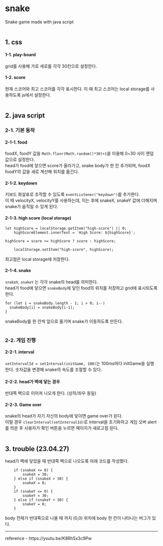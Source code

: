# snake
Snake game made with java script
<br><br>
## 1. css
#### 1-1. play-board
grid를 사용해 가로 세로를 각각 30칸으로 설정한다.
#### 1-2. score
현재 스코어와 최고 스코어를 각각 표시한다. 이 때 최고 스코어는 local storage를 사용하도록 js에서 설정한다.
<br><br>
## 2. java script
### 2-1. 기본 동작
#### 2-1-1. food
foodX, foodY 값을 `Math.floor(Math.random()*30)+1`을 이용해 0~30 사이 랜덤 값으로 설정한다.<br>
head가 food에 닿으면 score가 올라가고, snake body가 한 칸 추가되며, foodX foodY의 값을 새로 계산해 위치를 옮긴다.
#### 2-1-2. keydown
키보드 화살표로 조작할 수 있도록 `eventListener("keydown")`를 추가한다.<br>
이 때 velocityX, velocityY를 사용하는데, 이는 후에 snakeX, snakeY 값에 더해지며 snake가 움직일 수 있게 된다.
#### 2-1-3. high score (local storage)
<pre><code>let highScore = localStorage.getItem("high-score") || 0;
    highScoreElement.innerText = `High Score: ${highScore}`;</code></pre>

<pre><code>highScore = score >= highScore ? score : highScore; <br>
    localStorage.setItem("high-score", highScore);</code></pre>

최고점은 local storage에 저장한다.
#### 2-1-4. snake
`snakeX`, `snakeY` 는 각각 snake의 head를 의미한다.<br>
head가 food에 닿으면 `snakeBody`에 닿인 food의 위치를 저장하고 grid에 표시되도록 한다.<br>
<pre><code>for (let i = snakeBody.length - 1; i > 0; i--)
  snakeBody[i] = snakeBody[i-1];
}</code></pre>
snakeBody를 한 칸씩 앞으로 옮기며 snake가 이동하도록 만든다.
<br><br>
### 2-2. 게임 진행
#### 2-2-1. interval
`setIntervalId = setInterval(initGame, 100)`는 100ms마다 initGame을 실행한다. 숫자값을 변경해 snake의 속도를 조절할 수 있다.
#### 2-2-2. head가 벽에 닿는 경우
반대쪽 벽으로 이어져 나오게 한다. (상하/좌우 동일)
#### 2-2-3. Game over
snake의 head가 자기 자신의 body에 닿이면 game over가 된다.<br>
이럴 경우 `clearInterval(setIntervalId)`로 interval을 초기화하고 게임 오버 alert를 띄운 후 사용자가 확인 버튼을 누르면 페이지가 새로고침 된다.
<br><br>
## 3. trouble (23.04.27)
head가 벽에 닿았을 때 반대쪽 벽으로 나오도록 아래 코드를 작성했다.
<pre><code>    if (snakeX <= 0) {
        snakeX = 30;
    } else if (snakeX > 30) {
        snakeX = 0;
    }
    if (snakeY <= 0) {
        snakeY = 30;
    } else if (snakeY > 30) {
        snakeY = 0;
    }</code></pre>
body 전체가 반대쪽으로 나올 때 까지 (0,0) 위치에 body 한 칸이 나타나는 버그가 있다.
<hr>
reference - https://youtu.be/K8Rh5x3c9Pw
